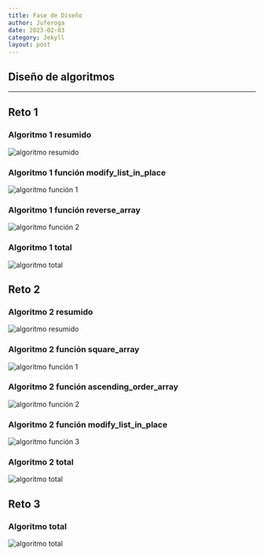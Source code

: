 ```yaml
---
title: Fase de Diseño
author: Juferoga
date: 2023-02-03
category: Jekyll
layout: post
---
```


## Diseño de algoritmos

---

## Reto 1

### Algoritmo 1 resumido

![algoritmo resumido][algoritmo-resumido-1]

### Algoritmo 1 función modify_list_in_place

![algoritmo función 1][algoritmo-1-funcion-1]

### Algoritmo 1 función reverse_array

![algoritmo función 2][algoritmo-1-funcion-2]

### Algoritmo 1 total

![algoritmo total][algoritmo-1-total]

## Reto 2

### Algoritmo 2 resumido

![algoritmo resumido][algoritmo-resumido-2]

### Algoritmo 2 función square_array

![algoritmo función 1][algoritmo-2-funcion-1]

### Algoritmo 2 función ascending_order_array

![algoritmo función 2][algoritmo-2-funcion-2]

### Algoritmo 2 función modify_list_in_place

![algoritmo función 3][algoritmo-2-funcion-3]

### Algoritmo 2 total

![algoritmo total][algoritmo-2-total]

## Reto 3

### Algoritmo total

![algoritmo total][algoritmo-3-total]


[algoritmo-resumido-1]: https://kroki.io/plantuml/svg/eNptjssKAjEMRff5irtUyMYXAxVh_mOQUpwohU47tFUY1H83-AAFdzec5OS2pbpcz0OgZyBTsENzIxp18tWniCH1_jjZ4Eu1PtoxuIPgSvfvnSwXyUWsy9lNL2g0yykk9XULxpKxYqwZG0azh34w_8Sz9xWjzLdkfr0fqETrppFaib12fwD3oUJx
[algoritmo-1-funcion-1]: https://kroki.io/plantuml/svg/eNptU0tuwjAU3OcUsytRN-0WFYkueoIuKxRZ8QOe5A-1DZSWHqbX6JaL9dkkIaBubL9PZuaNnXlMKqStNVU5VMBGNk7sHazXvDw0hmNq2DUbo1rCl7RM94ETSU7TB2Z4OFaSDLQhlQGk7mjfuK1tYgpSv7s7lrTziWBomVBC4NlYgXTK-ggycFvaebjTr6Xg0Xrr-8ZWaWnL0mQJFCnsVEArbREKRvV9_Pm-ZQpalZicLpwlGMkTgZpXnEQauzQp5yy1PvYwS5yzeEKskdbkMDlQrLv6zYT3MwwYWHQ9Qs7LEfN-zYZwIRNqyDYRkLquqp52hPsP8eDgIOSV8_idP86DYjr9YCjvVMtS9m5HcqvZ56GkRGLKRh9gPNQq0CpfxEX-xbtsmErqbXTti868K7397FfvQ9x57Cq9J1eOyNfZi0xQfJhCy1u45ZsuCkYxIPBqfXbgxbBlGTx5LaOZ8ozIylz9oOKf2JNfsCqQJakpasIIvLqa97uSoJrLIr_FH6Pv9_8=
[algoritmo-1-funcion-2]: https://kroki.io/plantuml/svg/eNptUUFOAzEMvOcVc2wFlei1YqUeeAHXqqoCdbeW0mTlhK0qyqt4Ah_D6-xWILjEmXgymXHWuXgpb6fgbOOATgsXThFCPUmmnRfxF7xrD1gFOhQ0eLhWKNweBxwozow3xwJL1G5MhWAMg8ATHTjyKWUEn9F7Yf8SKGNPGBldyvzKX59Rz2KRpCVAhakNySgU96brDAl15Cf1lRnYDA6396jAXt-qwZ9wahrzOt42s5ZuPACeyWduox8Mq43ehyR_DFVTFqiaT1ETmdDlV3iAY886XI2QBr0kmvEfvVvEMZZp3TVYTlbHqS-a26TrHM5HDoSZ8R_r23NtfzhVdGtd9J-_AXeCmeo=
[algoritmo-1-total]: https://kroki.io/plantuml/svg/eNp1VMtu2zAQvOsr9hYLVYCmDwRQYiAF2h9oj4YhsNJaJkCRLknLdet-TL-ht179Yx1SD0tOerG12uXszOxST84L6_eNSuJDkjta0v0pSXaIpJdGU2MquTkWSjpfSF3slCiZfiZE-cFKz3hX8Xeceo1TRJZ3LDwekNd8KPS-KZy3yN_cnOJrbTyT4o2nGBJ9UA0gtWiMI1ak99wa0ue_DVtDpWnMUFiKCmUEavix7Ni2wlKJMkeClBjq5I9ve8m2EjFmXcWeMZjQA8FK1tKDmtR-EZ8D1fQ0wGyoe0uP5FLyW9a0OLJL-_yVwldLGjFo3degudxMOh-2UjFdmqE14W8BkDRNkqHtBPeFxqODI5EvMsjv_dGG2PnzbxrTrSgl0ka3jKkGn8eUAEUfjD6SMiRqy3UYxIX-xbtgmPBiNRn7ujdvxnfQPtsPuHPXZwZPZo7gdPAiNIg-5FRhF6775euIEQ2wst52DnxSspEQ7k0FaSquETfQNQiFf7AnbLCIkPFlxa5imoAnE72_JhfAMmxzXAhrxbHb_Li-ceURRCKIFOtFrEnpFmJPz4l-5I3U0X8lHKZipfiq2IFKx3NnnCzl-Q98AHsMJXgASK6VmbK7umex6SpwWmfUBbFnmM40HJKx8j-X8TMLJ-vxMrZCGXtFY3TU9YSNhoYIcpyIxSbrVsJE0DYBy1ioeoY1W7HO2LArHb3e29tl7-dsZWLtY9cxxcSSvMeF7NVdRm8yepvRu4zeZ3S_xvkkf-lbtuhPZbjkD0k-n_aQRAZfSLNLnsAXn8t_laijUg==

[algoritmo-resumido-2]: https://kroki.io/plantuml/svg/eNp9kc2qAjEMhffzFGfZwS78uwiC4nuIlOJkNDDT0bQuBvXdjdWFitdNQ3O-k-bQVUxe0qltIJQ6jAsgd7QC84iFXsXMysujIT7syDXcclKJQzJxEFXM6kF9nLgLiMeTF3JexPfnrF0_ER-3FCoOO9dJRfKTbbuK616fjclxcIfGb-kNnWe3brQeWYwtJhZTiz-L2eaxONcwDQWTuRLLBUbDYYm0pwDTUywz9TLoNcHTdflkvkb4D_6W4Y29j6qLXIuVHvonNztYf6M=
[algoritmo-2-funcion-1]:https://kroki.io/plantuml/svg/eNptU0tuwjAU3OcUsytRN-0WFYkueoIuKxRZ8QOe5A-1DZSWHqbX6JaL9dkkIaBubL9PZuaNnXlMKqStNVU5VMBGNk7sHazXvDw0hmNq2DUbo1rCl7RM94ETSU7TB2Z4OFaSDLQhlQGk7mjfuK1tYgpSv7s7lrTziWBomVBC4NlYgXTK-ggycFvaebjTr6Xg0Xrr-8ZWaWnL0mQJFCnsVEArbREKRvV9_Pm-ZQpalZicLpwlGMkTgZpXnEQauzQp5yy1PvYwS5yzeEKskdbkMDlQrLv6zYT3MwwYWHQ9Qs7LEfN-zYZwIRNqyDYRkLquqp52hPsP8eDgIOSV8_idP86DYjr9YCjvVMtS9m5HcqvZ56GkRGLKRh9gPNQq0CpfxEX-xbtsmErqbXTti868K7397FfvQ9x57Cq9J1eOyNfZi0xQfJhCy1u45ZsuCkYxIPBqfXbgxbBlGTx5LaOZ8ozIylz9oOKf2JNfsCqQJakpasIIvLqa97uSoJrLIr_FH6Pv9_8=
[algoritmo-2-funcion-2]:https://kroki.io/plantuml/svg/eNp1kMEOgjAQRO98xRzbyEWPGg3_YQhpZIElWEhbYojx361FEDRedmc387KTTaxTxvXXBoZci10EhI3vQOcFO241lL2QzlmXWWtyMpkyRg33YIInO1LuPfyMABcQAThzihNGWacSriINMZCVCzewn8zx7MVxltOS08OCeqUrviLgVnFDEDVYwyhdkuDNNkZDeswjpQTbVYI1yR_yP_SIwvko8cU_8gmCvWSE
[algoritmo-2-funcion-3]:https://kroki.io/plantuml/svg/eNpVT0EKwkAMvPcVc-xeRDyKlf5DpASb2sB2u-ymaLH-3XUpRS9JZpKZIXVUCjoNFoF1xKEAMpM64NMgKqPDMLbSzY2VqI24xlu68SvfAEeang2FQDMqXK7LSgf2TLoCQDqUghMCuTsno0EU5FoIzhX2BtqzQzlzNJvk13pH3rNrSzHLtk9Yur80PHqx_A0Sh6wzkPhj-y6yrKhTSU9_AMMLS2A=
[algoritmo-2-total]:https://kroki.io/plantuml/svg/eNqVU9FuwjAMfOcr7jGBagK2CYkNxH-gqooggFFJuyRoQ-v-fW5KS9eVSXtp69h3Pl-dlfPK-vMphdU-w3QAhBN-A3OHBYdWzGRRHVhl9jpJ6USeU2S8cCPHyZDNGUeeMgP3dlZWJ8padfkMOTB_rpW_BkxFJcFwOC1-5PF-oFRDEJMj4CXIQVy0k6Hwq9tLuY02WzL7JLNbbf9s2gkB2kEEwJpiLKuG62Ms4Q_atLo2quviqKnlMerP-pDilxaqVLfrSKjHPJZjBlMFjSYRUm0qPVJ25u41qELeB_0y65Sxlgv_QOcTMkmeqo2uvZqr80flHo-0jot-C0vHCK9ob4IyWxCWC4zvGHejflB5zoYIksWgz6D_bcG8kcveTSM8RniK8BxhFl93spR786fUOBn3qWyY2qt7RRXdmt6Vu1fcZ3mrlokGK37wFfwGleUJ8g==

[algoritmo-3-total]:https://kroki.io/plantuml/svg/eNqVk9tKw0AQhu_zFP9lS3NhFW9aKhV8Ar0UKWOyMQPZ3bIHpFXf3cmmTRtNQUNI2Jn95_Dt7NoHciHqBk4Fi5sMSBb5A4vCsvFY4Xme4zrHbY751ctn8hkbFBpVdTuBB1WxYW09oiE0LFFQKmhrVEkeJfutNfzaKJ8EypQpRFpsJSEHtga6jRH1hsoyGTbROEVFTSL8OGRa9M7eJSVeLQ9up7aKjlUBXGHStoE7jOhmmE8RamUw2Sk_7VWSRXhEZy6Ilmc7f5LonidGTbsEo2MATTvrIGwIPmoCNQWZ_TFiPlC3h-EMtTjb7fwWWRlJk4TGnmnPZAOmBwNX_WqM22yFFs6pnbFm7osQqeF9X86w-uxC_u4g8F6zJOrOQN40UlOwHxD_G-3fxT1KjpCmTreAnEyaUKexsTsB_jfcQWNfWTJka_nIvfkG_nD7Qg==
